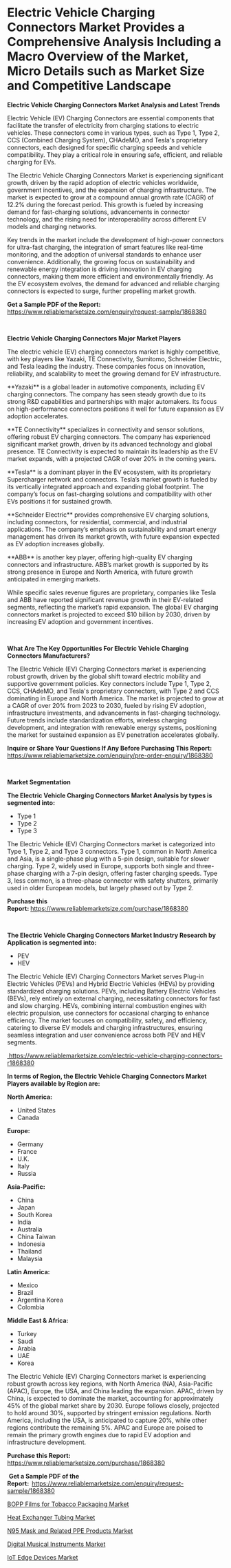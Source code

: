 <p><h1>Electric Vehicle Charging Connectors Market Provides a Comprehensive Analysis Including a Macro Overview of the Market, Micro Details such as Market Size and Competitive Landscape</h1></p><p><strong>Electric Vehicle Charging Connectors Market Analysis and Latest Trends</strong></p>
<p><p>Electric Vehicle (EV) Charging Connectors are essential components that facilitate the transfer of electricity from charging stations to electric vehicles. These connectors come in various types, such as Type 1, Type 2, CCS (Combined Charging System), CHAdeMO, and Tesla's proprietary connectors, each designed for specific charging speeds and vehicle compatibility. They play a critical role in ensuring safe, efficient, and reliable charging for EVs.</p><p>The Electric Vehicle Charging Connectors Market is experiencing significant growth, driven by the rapid adoption of electric vehicles worldwide, government incentives, and the expansion of charging infrastructure. The market is expected to grow at a compound annual growth rate (CAGR) of 12.2% during the forecast period. This growth is fueled by increasing demand for fast-charging solutions, advancements in connector technology, and the rising need for interoperability across different EV models and charging networks.</p><p>Key trends in the market include the development of high-power connectors for ultra-fast charging, the integration of smart features like real-time monitoring, and the adoption of universal standards to enhance user convenience. Additionally, the growing focus on sustainability and renewable energy integration is driving innovation in EV charging connectors, making them more efficient and environmentally friendly. As the EV ecosystem evolves, the demand for advanced and reliable charging connectors is expected to surge, further propelling market growth.</p></p>
<p><strong>Get a Sample PDF of the Report:&nbsp;</strong> <a href="https://www.reliablemarketsize.com/enquiry/request-sample/1868380?utm_campaign=1898&utm_medium=2&utm_source=Github&utm_content=ia&utm_term=21012025&utm_id=electric-vehicle-charging-connectors">https://www.reliablemarketsize.com/enquiry/request-sample/1868380</a></p>
<p>&nbsp;</p>
<p><strong>Electric Vehicle Charging Connectors Major Market Players</strong></p>
<p><p>The electric vehicle (EV) charging connectors market is highly competitive, with key players like Yazaki, TE Connectivity, Sumitomo, Schneider Electric, and Tesla leading the industry. These companies focus on innovation, reliability, and scalability to meet the growing demand for EV infrastructure.</p><p>**Yazaki** is a global leader in automotive components, including EV charging connectors. The company has seen steady growth due to its strong R&D capabilities and partnerships with major automakers. Its focus on high-performance connectors positions it well for future expansion as EV adoption accelerates.</p><p>**TE Connectivity** specializes in connectivity and sensor solutions, offering robust EV charging connectors. The company has experienced significant market growth, driven by its advanced technology and global presence. TE Connectivity is expected to maintain its leadership as the EV market expands, with a projected CAGR of over 20% in the coming years.</p><p>**Tesla** is a dominant player in the EV ecosystem, with its proprietary Supercharger network and connectors. Tesla’s market growth is fueled by its vertically integrated approach and expanding global footprint. The company’s focus on fast-charging solutions and compatibility with other EVs positions it for sustained growth.</p><p>**Schneider Electric** provides comprehensive EV charging solutions, including connectors, for residential, commercial, and industrial applications. The company’s emphasis on sustainability and smart energy management has driven its market growth, with future expansion expected as EV adoption increases globally.</p><p>**ABB** is another key player, offering high-quality EV charging connectors and infrastructure. ABB’s market growth is supported by its strong presence in Europe and North America, with future growth anticipated in emerging markets.</p><p>While specific sales revenue figures are proprietary, companies like Tesla and ABB have reported significant revenue growth in their EV-related segments, reflecting the market’s rapid expansion. The global EV charging connectors market is projected to exceed $10 billion by 2030, driven by increasing EV adoption and government incentives.</p></p>
<p>&nbsp;</p>
<p><strong>What Are The Key Opportunities For Electric Vehicle Charging Connectors Manufacturers?</strong></p>
<p><p>The Electric Vehicle (EV) Charging Connectors market is experiencing robust growth, driven by the global shift toward electric mobility and supportive government policies. Key connectors include Type 1, Type 2, CCS, CHAdeMO, and Tesla's proprietary connectors, with Type 2 and CCS dominating in Europe and North America. The market is projected to grow at a CAGR of over 20% from 2023 to 2030, fueled by rising EV adoption, infrastructure investments, and advancements in fast-charging technology. Future trends include standardization efforts, wireless charging development, and integration with renewable energy systems, positioning the market for sustained expansion as EV penetration accelerates globally.</p></p>
<p><strong>Inquire or Share Your Questions If Any Before Purchasing This Report:</strong> <a href="https://www.reliablemarketsize.com/enquiry/pre-order-enquiry/1868380?utm_campaign=1898&utm_medium=2&utm_source=Github&utm_content=ia&utm_term=21012025&utm_id=electric-vehicle-charging-connectors">https://www.reliablemarketsize.com/enquiry/pre-order-enquiry/1868380</a></p>
<p>&nbsp;</p>
<p><strong>Market Segmentation</strong></p>
<p><strong>The Electric Vehicle Charging Connectors Market Analysis by types is segmented into:</strong></p>
<p><ul><li>Type 1</li><li>Type 2</li><li>Type 3</li></ul></p>
<p><p>The Electric Vehicle (EV) Charging Connectors market is categorized into Type 1, Type 2, and Type 3 connectors. Type 1, common in North America and Asia, is a single-phase plug with a 5-pin design, suitable for slower charging. Type 2, widely used in Europe, supports both single and three-phase charging with a 7-pin design, offering faster charging speeds. Type 3, less common, is a three-phase connector with safety shutters, primarily used in older European models, but largely phased out by Type 2.</p></p>
<p><strong>Purchase this Report:&nbsp;</strong><a href="https://www.reliablemarketsize.com/purchase/1868380?utm_campaign=1898&utm_medium=2&utm_source=Github&utm_content=ia&utm_term=21012025&utm_id=electric-vehicle-charging-connectors">https://www.reliablemarketsize.com/purchase/1868380</a></p>
<p>&nbsp;</p>
<p><strong>The Electric Vehicle Charging Connectors Market Industry Research by Application is segmented into:</strong></p>
<p><ul><li>PEV</li><li>HEV</li></ul></p>
<p><p>The Electric Vehicle (EV) Charging Connectors Market serves Plug-in Electric Vehicles (PEVs) and Hybrid Electric Vehicles (HEVs) by providing standardized charging solutions. PEVs, including Battery Electric Vehicles (BEVs), rely entirely on external charging, necessitating connectors for fast and slow charging. HEVs, combining internal combustion engines with electric propulsion, use connectors for occasional charging to enhance efficiency. The market focuses on compatibility, safety, and efficiency, catering to diverse EV models and charging infrastructures, ensuring seamless integration and user convenience across both PEV and HEV segments.</p></p>
<p><a href="https://www.reliablemarketsize.com/electric-vehicle-charging-connectors-r1868380?utm_campaign=1898&utm_medium=2&utm_source=Github&utm_content=ia&utm_term=21012025&utm_id=electric-vehicle-charging-connectors">&nbsp;https://www.reliablemarketsize.com/electric-vehicle-charging-connectors-r1868380</a></p>
<p><strong>In terms of Region, the Electric Vehicle Charging Connectors Market Players available by Region are:</strong></p>
<p>
    <p> <strong> North America: </strong>
        <ul>
            <li>United States</li>
            <li>Canada</li>
        </ul>
        </p> 
    <p> <strong> Europe: </strong>
        <ul>
            <li>Germany</li>
            <li>France</li>
            <li>U.K.</li>
            <li>Italy</li>
            <li>Russia</li>
        </ul>
        </p> 
    <p> <strong> Asia-Pacific: </strong>
        <ul>
            <li>China</li>
            <li>Japan</li>
            <li>South Korea</li>
            <li>India</li>
            <li>Australia</li>
            <li>China Taiwan</li>
            <li>Indonesia</li>
            <li>Thailand</li>
            <li>Malaysia</li>
        </ul>
        </p> 
    <p> <strong> Latin America: </strong>
        <ul>
            <li>Mexico</li>
            <li>Brazil</li>
            <li>Argentina Korea</li>
            <li>Colombia</li>
        </ul>
        </p> 
    <p> <strong> Middle East & Africa: </strong>
        <ul>
            <li>Turkey</li>
            <li>Saudi</li>
            <li>Arabia</li>
            <li>UAE</li>
            <li>Korea</li>
        </ul>
    </p>
    </p>
<p><p>The Electric Vehicle (EV) Charging Connectors market is experiencing robust growth across key regions, with North America (NA), Asia-Pacific (APAC), Europe, the USA, and China leading the expansion. APAC, driven by China, is expected to dominate the market, accounting for approximately 45% of the global market share by 2030. Europe follows closely, projected to hold around 30%, supported by stringent emission regulations. North America, including the USA, is anticipated to capture 20%, while other regions contribute the remaining 5%. APAC and Europe are poised to remain the primary growth engines due to rapid EV adoption and infrastructure development.</p></p>
<p><strong>Purchase this Report: </strong><a href="https://www.reliablemarketsize.com/purchase/1868380?utm_campaign=1898&utm_medium=2&utm_source=Github&utm_content=ia&utm_term=21012025&utm_id=electric-vehicle-charging-connectors">https://www.reliablemarketsize.com/purchase/1868380</a></p>
<p>&nbsp;<strong>Get a Sample PDF of the Report:&nbsp;&nbsp;</strong><a href="https://www.reliablemarketsize.com/enquiry/request-sample/1868380?utm_campaign=1898&utm_medium=2&utm_source=Github&utm_content=ia&utm_term=21012025&utm_id=electric-vehicle-charging-connectors">https://www.reliablemarketsize.com/enquiry/request-sample/1868380</a></p>
<p><strong></strong></p>
<p><p><a href="https://www.linkedin.com/pulse/comprehensive-bopp-films-tobacco-packaging-market-analysis-6m6re?utm_campaign=1898&utm_medium=2&utm_source=Github&utm_content=ia&utm_term=21012025&utm_id=electric-vehicle-charging-connectors">BOPP Films for Tobacco Packaging Market</a></p><p><a href="https://www.linkedin.com/pulse/synopsis-global-heat-exchanger-tubing-market-trend-its-rapid-sbrtf?utm_campaign=1898&utm_medium=2&utm_source=Github&utm_content=ia&utm_term=21012025&utm_id=electric-vehicle-charging-connectors">Heat Exchanger Tubing Market</a></p><p><a href="https://www.linkedin.com/pulse/swot-analysis-regional-outlook-deployment-revenue-qq1dc?utm_campaign=1898&utm_medium=2&utm_source=Github&utm_content=ia&utm_term=21012025&utm_id=electric-vehicle-charging-connectors">N95 Mask and Related PPE Products Market</a></p><p><a href="https://www.linkedin.com/pulse/expert-analysis-digital-musical-instruments-market-dynamics-83clc?utm_campaign=1898&utm_medium=2&utm_source=Github&utm_content=ia&utm_term=21012025&utm_id=electric-vehicle-charging-connectors">Digital Musical Instruments Market</a></p><p><a href="https://www.linkedin.com/pulse/latest-developments-iot-edge-devices-industry-market-i2xjc?utm_campaign=1898&utm_medium=2&utm_source=Github&utm_content=ia&utm_term=21012025&utm_id=electric-vehicle-charging-connectors">IoT Edge Devices Market</a></p></p>